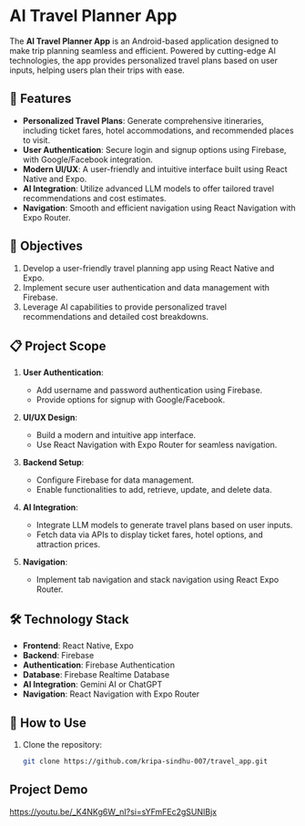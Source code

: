 # AI Travel Planner App

The **AI Travel Planner App** is an Android-based application designed to make trip planning seamless and efficient. Powered by cutting-edge AI technologies, the app provides personalized travel plans based on user inputs, helping users plan their trips with ease.

## 📌 Features

- **Personalized Travel Plans**: Generate comprehensive itineraries, including ticket fares, hotel accommodations, and recommended places to visit.
- **User Authentication**: Secure login and signup options using Firebase, with Google/Facebook integration.
- **Modern UI/UX**: A user-friendly and intuitive interface built using React Native and Expo.
- **AI Integration**: Utilize advanced LLM models to offer tailored travel recommendations and cost estimates.
- **Navigation**: Smooth and efficient navigation using React Navigation with Expo Router.

## 🎯 Objectives

1. Develop a user-friendly travel planning app using React Native and Expo.
2. Implement secure user authentication and data management with Firebase.
3. Leverage AI capabilities to provide personalized travel recommendations and detailed cost breakdowns.

## 📋 Project Scope

1. **User Authentication**:
   - Add username and password authentication using Firebase.
   - Provide options for signup with Google/Facebook.

2. **UI/UX Design**:
   - Build a modern and intuitive app interface.
   - Use React Navigation with Expo Router for seamless navigation.

3. **Backend Setup**:
   - Configure Firebase for data management.
   - Enable functionalities to add, retrieve, update, and delete data.

4. **AI Integration**:
   - Integrate LLM models to generate travel plans based on user inputs.
   - Fetch data via APIs to display ticket fares, hotel options, and attraction prices.

5. **Navigation**:
   - Implement tab navigation and stack navigation using React Expo Router.

## 🛠️ Technology Stack

- **Frontend**: React Native, Expo
- **Backend**: Firebase
- **Authentication**: Firebase Authentication
- **Database**: Firebase Realtime Database
- **AI Integration**: Gemini AI or ChatGPT
- **Navigation**: React Navigation with Expo Router

## 🚀 How to Use

1. Clone the repository:
   ```bash
   git clone https://github.com/kripa-sindhu-007/travel_app.git

## Project Demo

   https://youtu.be/_K4NKg6W_nI?si=sYFmFEc2gSUNIBjx
